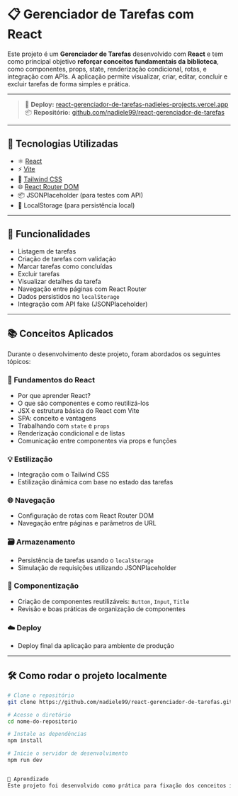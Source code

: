 # 📋 Gerenciador de Tarefas com React

Este projeto é um **Gerenciador de Tarefas** desenvolvido com **React** e tem como principal objetivo **reforçar conceitos fundamentais da biblioteca**, como componentes, props, state, renderização condicional, rotas, e integração com APIs. A aplicação permite visualizar, criar, editar, concluir e excluir tarefas de forma simples e prática.

---

> 🔗 **Deploy:** [react-gerenciador-de-tarefas-nadieles-projects.vercel.app](https://react-gerenciador-de-tarefas-nadieles-projects.vercel.app/)  
> 📦 **Repositório:** [github.com/nadiele99/react-gerenciador-de-tarefas](https://github.com/nadiele99/react-gerenciador-de-tarefas.git)

---

## 🚀 Tecnologias Utilizadas

- ⚛️ [React](https://reactjs.org/)
- ⚡ [Vite](https://vitejs.dev/)
- 💨 [Tailwind CSS](https://tailwindcss.com/)
- 🌐 [React Router DOM](https://reactrouter.com/en/main)
- 📦 JSONPlaceholder (para testes com API)
- 💾 LocalStorage (para persistência local)
  
---

## 🎯 Funcionalidades

- Listagem de tarefas
- Criação de tarefas com validação
- Marcar tarefas como concluídas
- Excluir tarefas
- Visualizar detalhes da tarefa
- Navegação entre páginas com React Router
- Dados persistidos no `localStorage`
- Integração com API fake (JSONPlaceholder)

---

## 📚 Conceitos Aplicados

Durante o desenvolvimento deste projeto, foram abordados os seguintes tópicos:

### 📌 Fundamentos do React
- Por que aprender React?
- O que são componentes e como reutilizá-los
- JSX e estrutura básica do React com Vite
- SPA: conceito e vantagens
- Trabalhando com `state` e `props`
- Renderização condicional e de listas
- Comunicação entre componentes via props e funções

### 💡 Estilização
- Integração com o Tailwind CSS
- Estilização dinâmica com base no estado das tarefas

### 🌐 Navegação
- Configuração de rotas com React Router DOM
- Navegação entre páginas e parâmetros de URL

### 🗃️ Armazenamento
- Persistência de tarefas usando o `localStorage`
- Simulação de requisições utilizando JSONPlaceholder

### 🧩 Componentização
- Criação de componentes reutilizáveis: `Button`, `Input`, `Title`
- Revisão e boas práticas de organização de componentes

### ☁️ Deploy
- Deploy final da aplicação para ambiente de produção

---

## 🛠️ Como rodar o projeto localmente

```bash
# Clone o repositório
git clone https://github.com/nadiele99/react-gerenciador-de-tarefas.git

# Acesse o diretório
cd nome-do-repositorio

# Instale as dependências
npm install

# Inicie o servidor de desenvolvimento
npm run dev


🧠 Aprendizado
Este projeto foi desenvolvido como prática para fixação dos conceitos iniciais de React, explorando na prática desde a criação de componentes até o deploy final. Foi essencial para reforçar fundamentos e exercitar a construção de uma SPA organizada e funcional.